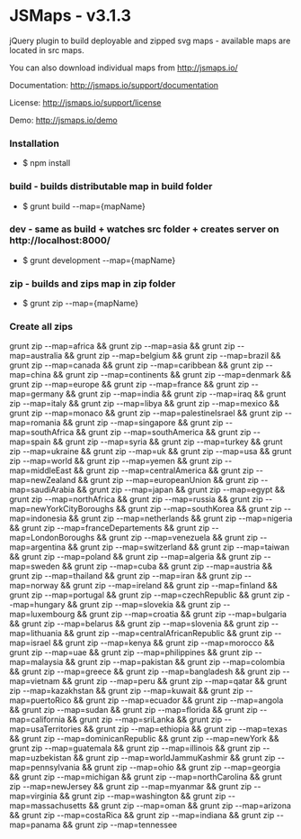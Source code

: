 # JSMaps - v3.1.3

jQuery plugin to build deployable and zipped svg maps - available maps are located in src maps.

You can also download individual maps from http://jsmaps.io/

Documentation: http://jsmaps.io/support/documentation

License: http://jsmaps.io/support/license

Demo: http://jsmaps.io/demo

### Installation
* $ npm install

### build - builds distributable map in build folder
* $ grunt build --map={mapName}

### dev - same as build + watches src folder + creates server on http://localhost:8000/
* $ grunt development --map={mapName}

### zip - builds and zips map in zip folder
* $ grunt zip --map={mapName}


### Create all zips

grunt zip --map=africa && grunt zip --map=asia && grunt zip --map=australia && grunt zip --map=belgium && grunt zip --map=brazil && grunt zip --map=canada && grunt zip --map=caribbean && grunt zip --map=china && grunt zip --map=continents && grunt zip --map=denmark && grunt zip --map=europe && grunt zip --map=france && grunt zip --map=germany && grunt zip --map=india && grunt zip --map=iraq && grunt zip --map=italy && grunt zip --map=libya && grunt zip --map=mexico && grunt zip --map=monaco && grunt zip --map=palestineIsrael && grunt zip --map=romania && grunt zip --map=singapore && grunt zip --map=southAfrica && grunt zip --map=southAmerica && grunt zip --map=spain && grunt zip --map=syria && grunt zip --map=turkey && grunt zip --map=ukraine && grunt zip --map=uk && grunt zip --map=usa && grunt zip --map=world && grunt zip --map=yemen && grunt zip --map=middleEast && grunt zip --map=centralAmerica && grunt zip --map=newZealand && grunt zip --map=europeanUnion && grunt zip --map=saudiArabia && grunt zip --map=japan && grunt zip --map=egypt && grunt zip --map=northAfrica && grunt zip --map=russia && grunt zip --map=newYorkCityBoroughs && grunt zip --map=southKorea && grunt zip --map=indonesia && grunt zip --map=netherlands && grunt zip --map=nigeria && grunt zip --map=franceDepartements && grunt zip --map=LondonBoroughs && grunt zip --map=venezuela && grunt zip --map=argentina && grunt zip --map=switzerland && grunt zip --map=taiwan && grunt zip --map=poland && grunt zip --map=algeria && grunt zip --map=sweden && grunt zip --map=cuba && grunt zip --map=austria && grunt zip --map=thailand && grunt zip --map=iran && grunt zip --map=norway && grunt zip --map=ireland && grunt zip --map=finland && grunt zip --map=portugal && grunt zip --map=czechRepublic && grunt zip --map=hungary && grunt zip --map=slovekia && grunt zip --map=luxembourg && grunt zip --map=croatia && grunt zip --map=bulgaria && grunt zip --map=belarus && grunt zip --map=slovenia && grunt zip --map=lithuania && grunt zip --map=centralAfricanRepublic && grunt zip --map=israel && grunt zip --map=kenya && grunt zip --map=morocco && grunt zip --map=uae && grunt zip --map=philippines && grunt zip --map=malaysia && grunt zip --map=pakistan && grunt zip --map=colombia && grunt zip --map=greece && grunt zip --map=bangladesh && grunt zip --map=vietnam && grunt zip --map=peru && grunt zip --map=qatar && grunt zip --map=kazakhstan && grunt zip --map=kuwait && grunt zip --map=puertoRico && grunt zip --map=ecuador && grunt zip --map=angola && grunt zip --map=sudan && grunt zip --map=florida && grunt zip --map=california && grunt zip --map=sriLanka && grunt zip --map=usaTerritories && grunt zip --map=ethiopia && grunt zip --map=texas && grunt zip --map=dominicanRepublic && grunt zip --map=newYork && grunt zip --map=guatemala && grunt zip --map=illinois && grunt zip --map=uzbekistan && grunt zip --map=worldJammuKashmir && grunt zip --map=pennsylvania && grunt zip --map=ohio && grunt zip --map=georgia && grunt zip --map=michigan && grunt zip --map=northCarolina && grunt zip --map=newJersey && grunt zip --map=myanmar && grunt zip --map=virginia && grunt zip --map=washington && grunt zip --map=massachusetts && grunt zip --map=oman && grunt zip --map=arizona && grunt zip --map=costaRica && grunt zip --map=indiana && grunt zip --map=panama && grunt zip --map=tennessee

